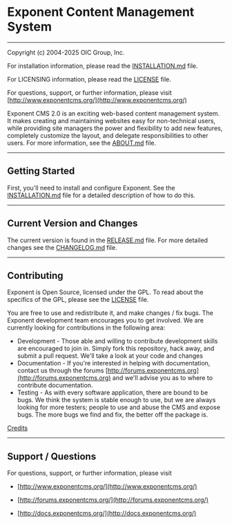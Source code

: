 # Exponent Content Management System

----------

Copyright (c) 2004-2025 OIC Group, Inc.

For installation information, please read the [INSTALLATION.md](INSTALLATION.md) file.

For LICENSING information, please read the [LICENSE](LICENSE) file.

For questions, support, or further information, please visit
[http://www.exponentcms.org/](http://www.exponentcms.org/)

Exponent CMS 2.0 is an exciting web-based content management system. It makes
creating and maintaining websites easy for non-technical users, while
providing site managers the power and flexibility to add new features,
completely customize the layout, and delegate responsibilities to other
users.  For more information, see the [ABOUT.md](ABOUT.md) file.

------------

## Getting Started

First, you'll need to install and configure Exponent. See the [INSTALLATION.md](INSTALLATION.md)
file for a detailed description of how to do this.

------------

## Current Version and Changes

The current version is found in the [RELEASE.md](RELEASE.md) file.
For more detailed changes see the [CHANGELOG.md](CHANGELOG.md) file.

------------

## Contributing

Exponent is Open Source, licensed under the GPL.  To read about the
specifics of the GPL, please see the [LICENSE](LICENSE) file.

You are free to use and redistribute it, and make changes / fix bugs. The
Exponent development team encourages you to get involved. We are currently
looking for contributions in the following area:

* Development - Those able and willing to contribute development skills are 
encouraged to join in.  Simply fork this repository, hack away, and submit a pull 
request. We'll take a look at your code and changes
* Documentation - If you're interested in helping with documentation, 
contact us through the forums [http://forums.exponentcms.org](http://forums.exponentcms.org) and we'll advise you
as to where to contribute documentation.
* Testing - As with every software application, there are bound to be
bugs. We think the system is stable enough to use, but we are always
looking for more testers; people to use and abuse the CMS and expose bugs.
The more bugs we find and fix, the better off the package is.

[Credits](CREDITS.md)

-------------------

## Support / Questions
For questions, support, or further information, please visit

* [http://www.exponentcms.org/](http://www.exponentcms.org/)

* [http://forums.exponentcms.org/](http://forums.exponentcms.org/)

* [http://docs.exponentcms.org/](http://docs.exponentcms.org/)
